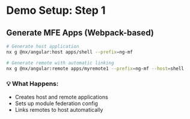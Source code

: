 ---
---

# Demo Setup: Step 1

<div class="mt-8">
<h2>Generate MFE Apps (Webpack-based)</h2>

```bash
# Generate host application
nx g @nx/angular:host apps/shell --prefix=ng-mf

# Generate remote with automatic linking
nx g @nx/angular:remote apps/myremote1 --prefix=ng-mf --host=shell
```

<div v-click class="mt-8 p-4 bg-blue-100 dark:bg-blue-900 rounded">
  <h3>💡 What Happens:</h3>
  <ul>
    <li>Creates host and remote applications</li>
    <li>Sets up module federation config</li>
    <li>Links remotes to host automatically</li>
  </ul>
</div>
</div>